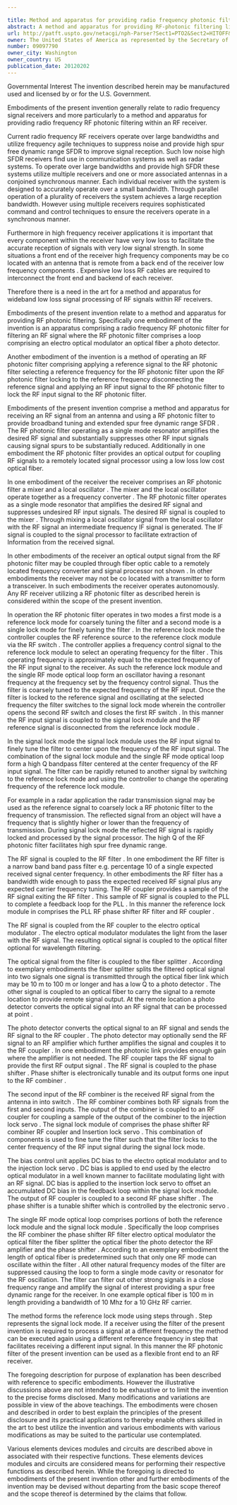 ```yaml
---

title: Method and apparatus for providing radio frequency photonic filtering
abstract: A method and apparatus for providing RF-photonic filtering link. Specifically, one embodiment is an apparatus comprising a radio frequency (RF)-photonic filter for filtering an RF signal, where the RF-photonic filter comprises a loop comprising an electro-optical modulator, an optical fiber, a photo detector. Another embodiment is a method of operating an RF-photonic filter comprising applying a reference signal to the RF-photonic filter; selecting a reference frequency for the RF-photonic filter upon the RF-photonic filter locking to the reference frequency, disconnecting the reference signal; and applying an RF input signal to the RF-photonic filter to lock the RF input signal to the RF-photonic filter.
url: http://patft.uspto.gov/netacgi/nph-Parser?Sect1=PTO2&Sect2=HITOFF&p=1&u=%2Fnetahtml%2FPTO%2Fsearch-adv.htm&r=1&f=G&l=50&d=PALL&S1=09097790&OS=09097790&RS=09097790
owner: The United States of America as represented by the Secretary of the Army
number: 09097790
owner_city: Washington
owner_country: US
publication_date: 20120202
---
```

Governmental Interest The invention described herein may be manufactured used and licensed by or for the U.S. Government.

Embodiments of the present invention generally relate to radio frequency signal receivers and more particularly to a method and apparatus for providing radio frequency RF photonic filtering within an RF receiver.

Current radio frequency RF receivers operate over large bandwidths and utilize frequency agile techniques to suppress noise and provide high spur free dynamic range SFDR to improve signal reception. Such low noise high SFDR receivers find use in communication systems as well as radar systems. To operate over large bandwidths and provide high SFDR these systems utilize multiple receivers and one or more associated antennas in a conjoined synchronous manner. Each individual receiver with the system is designed to accurately operate over a small bandwidth. Through parallel operation of a plurality of receivers the system achieves a large reception bandwidth. However using multiple receivers requires sophisticated command and control techniques to ensure the receivers operate in a synchronous manner.

Furthermore in high frequency receiver applications it is important that every component within the receiver have very low loss to facilitate the accurate reception of signals with very low signal strength. In some situations a front end of the receiver high frequency components may be co located with an antenna that is remote from a back end of the receiver low frequency components . Expensive low loss RF cables are required to interconnect the front end and backend of each receiver.

Therefore there is a need in the art for a method and apparatus for wideband low loss signal processing of RF signals within RF receivers.

Embodiments of the present invention relate to a method and apparatus for providing RF photonic filtering. Specifically one embodiment of the invention is an apparatus comprising a radio frequency RF photonic filter for filtering an RF signal where the RF photonic filter comprises a loop comprising an electro optical modulator an optical fiber a photo detector.

Another embodiment of the invention is a method of operating an RF photonic filter comprising applying a reference signal to the RF photonic filter selecting a reference frequency for the RF photonic filter upon the RF photonic filter locking to the reference frequency disconnecting the reference signal and applying an RF input signal to the RF photonic filter to lock the RF input signal to the RF photonic filter.

Embodiments of the present invention comprise a method and apparatus for receiving an RF signal from an antenna and using a RF photonic filter to provide broadband tuning and extended spur free dynamic range SFDR . The RF photonic filter operating as a single mode resonator amplifies the desired RF signal and substantially suppresses other RF input signals causing signal spurs to be substantially reduced. Additionally in one embodiment the RF photonic filter provides an optical output for coupling RF signals to a remotely located signal processor using a low loss low cost optical fiber.

In one embodiment of the receiver the receiver comprises an RF photonic filter a mixer and a local oscillator . The mixer and the local oscillator operate together as a frequency converter . The RF photonic filter operates as a single mode resonator that amplifies the desired RF signal and suppresses undesired RF input signals. The desired RF signal is coupled to the mixer . Through mixing a local oscillator signal from the local oscillator with the RF signal an intermediate frequency IF signal is generated. The IF signal is coupled to the signal processor to facilitate extraction of Information from the received signal.

In other embodiments of the receiver an optical output signal from the RF photonic filter may be coupled through fiber optic cable to a remotely located frequency converter and signal processor not shown . In other embodiments the receiver may not be co located with a transmitter to form a transceiver. In such embodiments the receiver operates autonomously. Any RF receiver utilizing a RF photonic filter as described herein is considered within the scope of the present invention.

In operation the RF photonic filter operates in two modes a first mode is a reference lock mode for coarsely tuning the filter and a second mode is a single lock mode for finely tuning the filter . In the reference lock mode the controller couples the RF reference source to the reference clock module via the RF switch . The controller applies a frequency control signal to the reference lock module to select an operating frequency for the filter . This operating frequency is approximately equal to the expected frequency of the RF input signal to the receiver. As such the reference lock module and the single RF mode optical loop form an oscillator having a resonant frequency at the frequency set by the frequency control signal. Thus the filter is coarsely tuned to the expected frequency of the RF input. Once the filter is locked to the reference signal and oscillating at the selected frequency the filter switches to the signal lock mode wherein the controller opens the second RF switch and closes the first RF switch . In this manner the RF input signal is coupled to the signal lock module and the RF reference signal is disconnected from the reference lock module .

In the signal lock mode the signal lock module uses the RF input signal to finely tune the filter to center upon the frequency of the RF input signal. The combination of the signal lock module and the single RF mode optical loop form a high Q bandpass filter centered at the center frequency of the RF input signal. The filter can be rapidly retuned to another signal by switching to the reference lock mode and using the controller to change the operating frequency of the reference lock module.

For example in a radar application the radar transmission signal may be used as the reference signal to coarsely lock a RF photonic filter to the frequency of transmission. The reflected signal from an object will have a frequency that is slightly higher or lower than the frequency of transmission. During signal lock mode the reflected RF signal is rapidly locked and processed by the signal processor. The high Q of the RF photonic filter facilitates high spur free dynamic range.

The RF signal is coupled to the RF filter . In one embodiment the RF filter is a narrow band band pass filter e.g. percentage 10 of a single expected received signal center frequency. In other embodiments the RF filter has a bandwidth wide enough to pass the expected received RF signal plus any expected carrier frequency tuning. The RF coupler provides a sample of the RF signal exiting the RF filter . This sample of RF signal is coupled to the PLL to complete a feedback loop for the PLL . In this manner the reference lock module in comprises the PLL RF phase shifter RF filter and RF coupler .

The RF signal is coupled from the RF coupler to the electro optical modulator . The electro optical modulator modulates the light from the laser with the RF signal. The resulting optical signal is coupled to the optical filter optional for wavelength filtering.

The optical signal from the filter is coupled to the fiber splitter . According to exemplary embodiments the fiber splitter splits the filtered optical signal into two signals one signal is transmitted through the optical fiber link which may be 10 m to 100 m or longer and has a low Q to a photo detector . The other signal is coupled to an optical fiber to carry the signal to a remote location to provide remote signal output. At the remote location a photo detector converts the optical signal into an RF signal that can be processed at point .

The photo detector converts the optical signal to an RF signal and sends the RF signal to the RF coupler . The photo detector may optionally send the RF signal to an RF amplifier which further amplifies the signal and couples it to the RF coupler . In one embodiment the photonic link provides enough gain where the amplifier is not needed. The RF coupler taps the RF signal to provide the first RF output signal . The RF signal is coupled to the phase shifter . Phase shifter is electronically tunable and its output forms one input to the RF combiner .

The second input of the RF combiner is the received RF signal from the antenna in into switch . The RF combiner combines both RF signals from the first and second inputs. The output of the combiner is coupled to an RF coupler for coupling a sample of the output of the combiner to the injection lock servo . The signal lock module of comprises the phase shifter RF combiner RF coupler and Insertion lock servo . This combination of components is used to fine tune the filter such that the filter locks to the center frequency of the RF input signal during the signal lock mode.

The bias control unit applies DC bias to the electro optical modulator and to the injection lock servo . DC bias is applied to end used by the electro optical modulator in a well known manner to facilitate modulating light with an RF signal. DC bias is applied to the insertion lock servo to offset an accumulated DC bias in the feedback loop within the signal lock module. The output of RF coupler is coupled to a second RF phase shifter . The phase shifter is a tunable shifter which is controlled by the electronic servo .

The single RF mode optical loop comprises portions of both the reference lock module and the signal lock module . Specifically the loop comprises the RF combiner the phase shifter RF filter electro optical modulator the optical filter the fiber splitter the optical fiber the photo detector the RF amplifier and the phase shifter . According to an exemplary embodiment the length of optical fiber is predetermined such that only one RF mode can oscillate within the filter . All other natural frequency modes of the filter are suppressed causing the loop to form a single mode cavity or resonator for the RF oscillation. The filter can filter out other strong signals in a close frequency range and amplify the signal of interest providing a spur free dynamic range for the receiver. In one example optical fiber is 100 m in length providing a bandwidth of 10 Mhz for a 10 GHz RF carrier.

The method forms the reference lock mode using steps through . Step represents the signal lock mode. If a receiver using the filter of the present invention is required to process a signal at a different frequency the method can be executed again using a different reference frequency in step that facilitates receiving a different input signal. In this manner the RF photonic filter of the present invention can be used as a flexible front end to an RF receiver.

The foregoing description for purpose of explanation has been described with reference to specific embodiments. However the illustrative discussions above are not intended to be exhaustive or to limit the invention to the precise forms disclosed. Many modifications and variations are possible in view of the above teachings. The embodiments were chosen and described in order to best explain the principles of the present disclosure and its practical applications to thereby enable others skilled in the art to best utilize the invention and various embodiments with various modifications as may be suited to the particular use contemplated.

Various elements devices modules and circuits are described above in associated with their respective functions. These elements devices modules and circuits are considered means for performing their respective functions as described herein. While the foregoing is directed to embodiments of the present invention other and further embodiments of the invention may be devised without departing from the basic scope thereof and the scope thereof is determined by the claims that follow.


